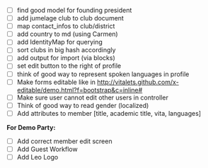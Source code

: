 - [ ] find good model for founding president
- [ ] add jumelage club to club document
- [ ] map contact_infos to club/district
- [ ] add country to md (using Carmen)
- [ ] add IdentityMap for querying
- [ ] sort clubs in big hash accordingly
- [ ] add output for import (via blocks)
- [ ] set edit button to the right of profile
- [ ] think of good way to represent spoken languages in profile
- [ ] Make forms editable like in http://vitalets.github.com/x-editable/demo.html?f=bootstrap&c=inline#
- [ ] Make sure user cannot edit other users in controller
- [ ] Think of good way to read gender (localized)
- [ ] Add attributes to member [title, academic title, vita, languages]

**For Demo Party:**

- [ ] Add correct member edit screen
- [ ] Add Guest Workflow
- [ ] Add Leo Logo